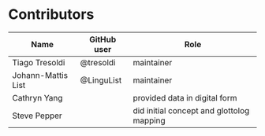 # Contributors

Name               | GitHub user | Role
---                | ---         | ---
Tiago Tresoldi     | @tresoldi   | maintainer
Johann-Mattis List | @LinguList  | maintainer
Cathryn Yang       |             | provided data in digital form
Steve Pepper       |             | did initial concept and glottolog mapping

